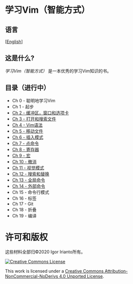 # 学习Vim（智能方式）

## 语言
 [[English](./README.md)]

## 这是什么?
*学习Vim（智能方式）* 是一本优秀的学习Vim知识的书。

## 目录（进行中）
- Ch 0     - 聪明地学习Vim
- Ch 1     - 起步
- [Ch 2     - 缓冲区，窗口和选项卡](./chs/ch02_buffers_windows_tabs.md)
- [Ch 3     - 打开和搜索文件](./chs/ch03_opening_and_searching_files.md)
- [Ch 4     - Vim语法](./chs/ch04_vim_grammar.md)
- [Ch 5     - 移动文件](./chs/ch05_moving_in_file.md)
- [Ch 6     - 插入模式](./chs/ch06_insert_mode.md)
- [Ch 7     - 点命令](./chs/ch07_the_dot_command.md)
- [Ch 8     - 寄存器](./chs/ch08_registers.md)
- [Ch 9     - 宏](./chs/ch09_macros.md)
- [Ch 10    - 撤消](./chs/ch10_undo.md)
- [Ch 11    - 视觉模式](./chs/ch11_visual_mode.md)
- [Ch 12    - 搜索和替换](./chs/ch12_search_and_substitute.md)
- [Ch 13    - 全局命令](./chs/ch13_the_global_command.md)
- [Ch 14    - 外部命令](./chs/ch14_external_commands.md)
- Ch 15    - 命令行模式
- Ch 16    - 标签
- Ch 17    - Git
- Ch 18    - 折叠
- Ch 19    - 编译

# 许可和版权
这些材料全部归©2020 Igor Irianto所有。

<a rel="license" href="http://creativecommons.org/licenses/by-nc-nd/4.0/"><img alt="Creative Commons License" style="border-width:0" src="https://i.creativecommons.org/l/by-nc-nd/4.0/88x31.png" /></a><br />

This work is licensed under a <a rel="license" href="http://creativecommons.org/licenses/by-nc-nd/4.0/">Creative Commons Attribution-NonCommercial-NoDerivs 4.0 Unported License</a>.

